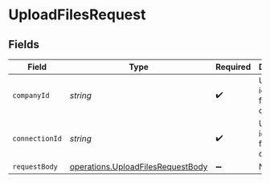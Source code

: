 # UploadFilesRequest


## Fields

| Field                                                                                         | Type                                                                                          | Required                                                                                      | Description                                                                                   | Example                                                                                       |
| --------------------------------------------------------------------------------------------- | --------------------------------------------------------------------------------------------- | --------------------------------------------------------------------------------------------- | --------------------------------------------------------------------------------------------- | --------------------------------------------------------------------------------------------- |
| `companyId`                                                                                   | *string*                                                                                      | :heavy_check_mark:                                                                            | Unique identifier for a company.                                                              | 8a210b68-6988-11ed-a1eb-0242ac120002                                                          |
| `connectionId`                                                                                | *string*                                                                                      | :heavy_check_mark:                                                                            | Unique identifier for a connection.                                                           | 2e9d2c44-f675-40ba-8049-353bfcb5e171                                                          |
| `requestBody`                                                                                 | [operations.UploadFilesRequestBody](../../../sdk/models/operations/uploadfilesrequestbody.md) | :heavy_minus_sign:                                                                            | N/A                                                                                           |                                                                                               |